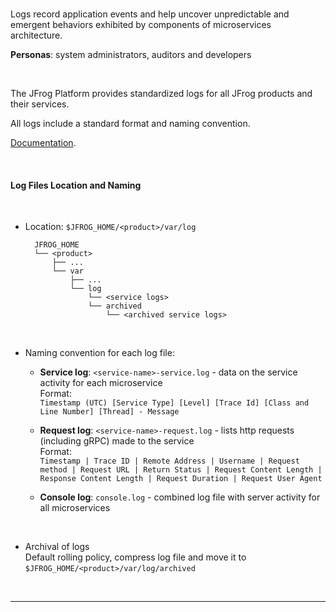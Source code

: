 <br/>

Logs record application events and help uncover unpredictable and emergent behaviors exhibited by components of microservices architecture.


**Personas**: system administrators, auditors and developers


<br/>

The JFrog Platform provides standardized logs for all JFrog products and their services. 

All logs include a standard format and naming convention. 

[Documentation](https://www.jfrog.com/confluence/display/JFROG/Logging).

<br/>

#### Log Files Location and Naming

<br/>

- Location: `$JFROG_HOME/<product>/var/log`
  ```
    JFROG_HOME
    └── <product>
        ├── ...
        └── var
            ├── ...
            └── log
                └── <service logs>
                └── archived
                    └── <archived service logs>
  ```

<br/>

- Naming convention for each log file: 
  - **Service log**: `<service-name>-service.log` - data on the service activity for each microservice   
    Format:   
    `Timestamp (UTC) [Service Type] [Level] [Trace Id] [Class and Line Number] [Thread] - Message`  

  - **Request log**: `<service-name>-request.log` - lists http requests (including gRPC) made to the service  
    Format:   
    `Timestamp | Trace ID | Remote Address | Username | Request method | Request URL | Return Status | Request Content Length | Response Content Length | Request Duration | Request User Agent`  

  - **Console log**: `console.log` - combined log file with server activity for all microservices

<br/>


- Archival of logs  
  Default rolling policy, compress log file and move it to `$JFROG_HOME/<product>/var/log/archived`  

<br/>



---